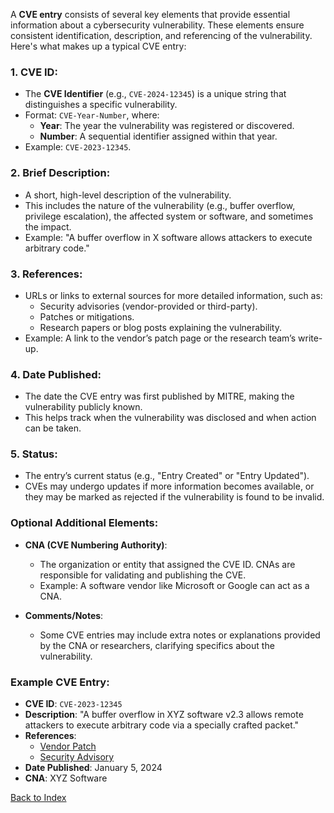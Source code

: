 A **CVE entry** consists of several key elements that provide essential information about a cybersecurity vulnerability. These elements ensure consistent identification, description, and referencing of the vulnerability. Here's what makes up a typical CVE entry:

### 1. **CVE ID**:
   - The **CVE Identifier** (e.g., `CVE-2024-12345`) is a unique string that distinguishes a specific vulnerability.
   - Format: `CVE-Year-Number`, where:
     - **Year**: The year the vulnerability was registered or discovered.
     - **Number**: A sequential identifier assigned within that year.
   - Example: `CVE-2023-12345`.

### 2. **Brief Description**:
   - A short, high-level description of the vulnerability.
   - This includes the nature of the vulnerability (e.g., buffer overflow, privilege escalation), the affected system or software, and sometimes the impact.
   - Example: "A buffer overflow in X software allows attackers to execute arbitrary code."

### 3. **References**:
   - URLs or links to external sources for more detailed information, such as:
     - Security advisories (vendor-provided or third-party).
     - Patches or mitigations.
     - Research papers or blog posts explaining the vulnerability.
   - Example: A link to the vendor’s patch page or the research team’s write-up.

### 4. **Date Published**:
   - The date the CVE entry was first published by MITRE, making the vulnerability publicly known.
   - This helps track when the vulnerability was disclosed and when action can be taken.

### 5. **Status**:
   - The entry’s current status (e.g., "Entry Created" or "Entry Updated").
   - CVEs may undergo updates if more information becomes available, or they may be marked as rejected if the vulnerability is found to be invalid.

### Optional Additional Elements:
- **CNA (CVE Numbering Authority)**:
   - The organization or entity that assigned the CVE ID. CNAs are responsible for validating and publishing the CVE.
   - Example: A software vendor like Microsoft or Google can act as a CNA.

- **Comments/Notes**:
   - Some CVE entries may include extra notes or explanations provided by the CNA or researchers, clarifying specifics about the vulnerability.

### Example CVE Entry:

- **CVE ID**: `CVE-2023-12345`
- **Description**: "A buffer overflow in XYZ software v2.3 allows remote attackers to execute arbitrary code via a specially crafted packet."
- **References**: 
   - [Vendor Patch](https://xyz-software.com/security-update-12345)
   - [Security Advisory](https://xyz-security.com/advisory/12345)
- **Date Published**: January 5, 2024
- **CNA**: XYZ Software

[Back to Index](module-2-activites.md)
